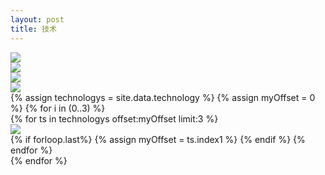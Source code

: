 ```yaml
---
layout: post
title: 技术
---
```


<div class="ccx-6 mar-b-20">
    <img src="{{ site.baseurl }}public/image/technology/technology-01.jpg">
</div>
<div class="ccx-6 mar-b-20">
    <img src="{{ site.baseurl }}public/image/technology/technology-02.jpg">
</div>
<div class="technology">
    <div class="col-sm-6 col-xs-12 mar-b-20">
        <img src="{{ site.baseurl }}public/image/technology/technology-03.png">
    </div>
    <div class="col-sm-6 col-xs-12 mar-b-20">
        <img src="{{ site.baseurl }}public/image/technology/technology-04.png">
    </div>
    {% assign technologys = site.data.technology %}
    {% assign myOffset = 0 %}
    {% for i in (0..3) %}
    <div class="row">
    {% for ts in technologys offset:myOffset limit:3 %}
    <div class="col-sm-4 col-xs-12 mar-b-20">
        <img class="img-full" src="{{ site.baseurl }}public/image/technology/{{ts.imgName}}">
    </div>
    {% if forloop.last%}
    {% assign myOffset = ts.index1 %}
    {% endif %}
    {% endfor %} 
    </div> 
    {% endfor %}
</div>
<div class="clean"></div>
